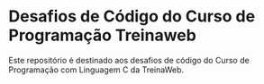 # Desafios de Código do Curso de Programação Treinaweb

Este repositório é destinado aos desafios de código do Curso de Programação com Linguagem C da TreinaWeb.

